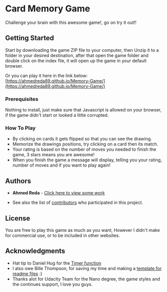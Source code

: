 # Card Memory Game

Challenge your brain with this awesome game!, go on try it out!!

## Getting Started

Start by downloading the game ZIP file to your computer, then Unzip it to a folder in your desired destination, after that open the game folder and double click on the index file, it will open up the game in your default browser.

Or you can play it here in the link below:
[https://ahmedreda89.github.io/Memory-Game/](https://ahmedreda89.github.io/Memory-Game/)

### Prerequisites

Nothing to install, just make sure that Javascript is allowed on your browser, if the game didn't start or looked a little corrupted.

### How To Play

* By clicking on cards it gets flipped so that you can see the drawing.
* Memorize the drawings positions, try clicking on a card then its match.
* Your rating is based on the number of moves you needed to finish the game, 3 stars means you are awesome!
* When you finish the game a message will display, telling you your rating, number of moves and if you want to play again!

## Authors

* **Ahmed Reda** - [Click here to view some work](https://github.com/AhmedReda89)

* See also the list of [contributors](https://github.com/AhmedReda89/Memory-Game/graphs/contributors) who participated in this project.

## License

You are free to play this game as much as you want, However I didn't make for commercial use, or to be included in other websites.

## Acknowledgments

* Hat tip to Daniel Hug for the [Timer function](https://jsfiddle.net/Daniel_Hug/pvk6p/)
* I also owe Bille Thompson, for saving my time and making a [template for readme files](https://gist.github.com/PurpleBooth/109311bb0361f32d87a2) :)
* Thanks alot for Udacity Team for the Nano degree, the game styles and the continues support, I love you guys.

